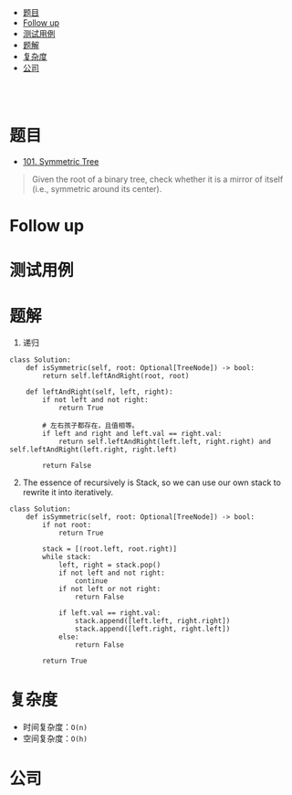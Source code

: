 - [题目](#题目)
- [Follow up](#follow-up)
- [测试用例](#测试用例)
- [题解](#题解)
- [复杂度](#复杂度)
- [公司](#公司)

</br></br>

# 题目
- [101. Symmetric Tree](https://leetcode.com/problems/symmetric-tree/description/)
> Given the root of a binary tree, check whether it is a mirror of itself (i.e., symmetric around its center).

# Follow up

# 测试用例

# 题解
1. 递归
```
class Solution:
    def isSymmetric(self, root: Optional[TreeNode]) -> bool:
        return self.leftAndRight(root, root)
    
    def leftAndRight(self, left, right):
        if not left and not right:
            return True

        # 左右孩子都存在，且值相等。
        if left and right and left.val == right.val:
            return self.leftAndRight(left.left, right.right) and self.leftAndRight(left.right, right.left)

        return False
```

2. The essence of recursively is Stack, so we can use our own stack to rewrite it into iteratively.
```
class Solution:
    def isSymmetric(self, root: Optional[TreeNode]) -> bool:
        if not root:
            return True

        stack = [(root.left, root.right)]
        while stack:
            left, right = stack.pop()
            if not left and not right:
                continue
            if not left or not right:
                return False
            
            if left.val == right.val:
                stack.append([left.left, right.right])
                stack.append([left.right, right.left])
            else:
                return False

        return True
```


# 复杂度
- 时间复杂度：`O(n)`
- 空间复杂度：`O(h)`

# 公司